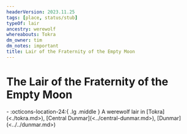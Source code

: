 ```yaml
---
headerVersion: 2023.11.25
tags: [place, status/stub]
typeOf: lair
ancestry: werewolf
whereabouts: Tokra
dm_owner: tim
dm_notes: important
title: Lair of the Fraternity of the Empty Moon
---
```

# The Lair of the Fraternity of the Empty Moon
<div class="grid cards ext-narrow-margin ext-one-column" markdown>
-    :octicons-location-24:{ .lg .middle } A werewolf lair in [Tokra](<./tokra.md>), [Central Dunmar](<../central-dunmar.md>), [Dunmar](<../../dunmar.md>)  
</div>

